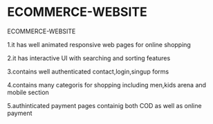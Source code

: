 # ECOMMERCE-WEBSITE

 ECOMMERCE-WEBSITE
 
 
1.it has well animated responsive web pages for online shopping


2.it has interactive UI with searching and sorting features 


3.contains well authenticated contact,login,singup forms


4.contains many categoris for shopping including men,kids arena and mobile section


5.authinticated payment pages containig both COD as well as online payment


